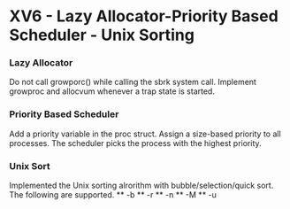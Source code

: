 # XV6 - Lazy Allocator-Priority Based Scheduler - Unix Sorting 
  
### Lazy Allocator 
Do not call growporc() while calling the sbrk system call. Implement growproc and allocvum whenever a trap state is started.  
  
### Priority Based Scheduler  
Add a priority variable in the proc struct. Assign a size-based priority to all processes. The scheduler picks the process with the highest priority.

### Unix Sort  
Implemented the Unix sorting alrorithm with bubble/selection/quick sort.  
  The following are supported.
  ** -b
  ** -r
  ** -n
  ** -M
  ** -u

